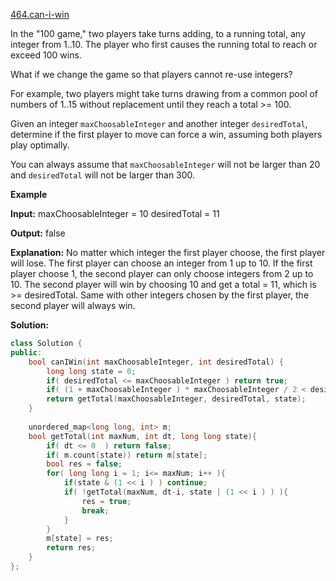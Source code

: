 [464.can-i-win](https://leetcode.com/problems/can-i-win/)  

In the "100 game," two players take turns adding, to a running total, any integer from 1..10. The player who first causes the running total to reach or exceed 100 wins.

What if we change the game so that players cannot re-use integers?

For example, two players might take turns drawing from a common pool of numbers of 1..15 without replacement until they reach a total >= 100.

Given an integer `maxChoosableInteger` and another integer `desiredTotal`, determine if the first player to move can force a win, assuming both players play optimally.

You can always assume that `maxChoosableInteger` will not be larger than 20 and `desiredTotal` will not be larger than 300.

**Example**

**Input:**
maxChoosableInteger = 10
desiredTotal = 11

**Output:**
false

**Explanation:**
No matter which integer the first player choose, the first player will lose.
The first player can choose an integer from 1 up to 10.
If the first player choose 1, the second player can only choose integers from 2 up to 10.
The second player will win by choosing 10 and get a total = 11, which is >= desiredTotal.
Same with other integers chosen by the first player, the second player will always win.  



**Solution:**  

```cpp
class Solution {
public:
    bool canIWin(int maxChoosableInteger, int desiredTotal) {
        long long state = 0;
        if( desiredTotal <= maxChoosableInteger ) return true;
        if( (1 + maxChoosableInteger ) * maxChoosableInteger / 2 < desiredTotal ) return false;
        return getTotal(maxChoosableInteger, desiredTotal, state);
    }
    
    unordered_map<long long, int> m;
    bool getTotal(int maxNum, int dt, long long state){
        if( dt <= 0  ) return false;
        if( m.count(state)) return m[state];
        bool res = false;
        for( long long i = 1; i<= maxNum; i++ ){
            if(state & (1 << i ) ) continue;
            if( !getTotal(maxNum, dt-i, state | (1 << i ) ) ){
                res = true;
                break;
            }
        }
        m[state] = res;
        return res;
    }
};
```
      
